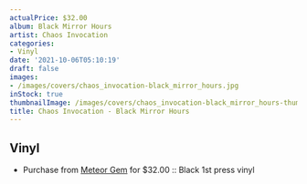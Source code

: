 ```yaml
---
actualPrice: $32.00
album: Black Mirror Hours
artist: Chaos Invocation
categories:
- Vinyl
date: '2021-10-06T05:10:19'
draft: false
images:
- /images/covers/chaos_invocation-black_mirror_hours.jpg
inStock: true
thumbnailImage: /images/covers/chaos_invocation-black_mirror_hours-thumb.jpg
title: Chaos Invocation - Black Mirror Hours
---
```


## Vinyl
* Purchase from [Meteor Gem](https://meteor-gem.com/products/chaos-invocation-black-mirror-hours-2xlp) for $32.00 :: Black 1st press vinyl
